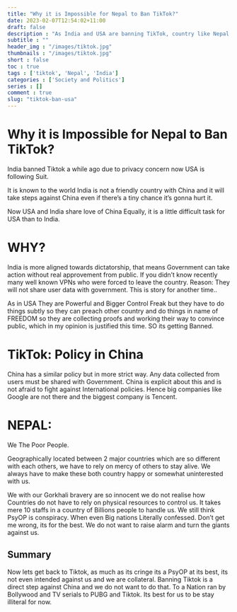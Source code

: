 ```yaml
---
title: "Why it is Impossible for Nepal to Ban TikTok?"
date: 2023-02-07T12:54:02+11:00
draft: false
description : "As India and USA are banning TikTok, country like Nepal fail to do so."
subtitle : ""
header_img : "/images/tiktok.jpg"
thumbnails : "/images/tiktok.jpg"
short : false
toc : true
tags : ['tiktok', 'Nepal', 'India']
categories : ['Society and Politics']
series : []
comment : true
slug: "tiktok-ban-usa"
---
```


# Why it is Impossible for Nepal to Ban TikTok?

India banned Tiktok a while ago due to privacy concern now USA is following Suit.

It is known to the world India is not a friendly country with China and it will take steps against China even if there’s a tiny chance it’s gonna hurt it.

Now USA and India share love of China Equally, it is a little difficult task for USA than to India.

# WHY?

India is more aligned towards dictatorship, that means Government can take action without real approvement from public. If you didn’t know recently many well known VPNs who were forced to leave the country. Reason: They will not share user data with government. This is story for another time..

As in USA They are Powerful and Bigger Control Freak but they have to do things subtly so they can preach other country and do things in name of FREEDOM so they are collecting proofs and working their way to convince public, which in my opinion is justified this time. SO its getting Banned.

# TikTok: Policy in China

China has a similar policy but in more strict way. Any data collected from users must be shared with Government. China is explicit about this and is not afraid to fight against International policies. Hence big companies like Google are not there and the biggest company is Tencent.

# NEPAL:

We The Poor People.

Geographically located between 2 major countries which are so different with each others, we have to rely on mercy of others to stay alive. We always have to make these both country happy or somewhat uninterested with us.

We with our Gorkhali bravery are so innocent we do not realise how Countries do not have to rely on physical resources to control us. It takes mere 10 staffs in a country of Billions people to handle us. We still think PsyOP is conspiracy. When even Big nations Literally confessed. Don’t get me wrong, its for the best. We do not want to raise alarm and turn the giants against us.

## Summary
Now lets get back to Tiktok, as much as its cringe its a PsyOP at its best, its not even intended against us and we are collateral.
Banning Tiktok is a direct step against China and we do not want to do that.
To a Nation ran by Bollywood and TV serials to PUBG and Tiktok. Its best for us to be stay illiteral for now.